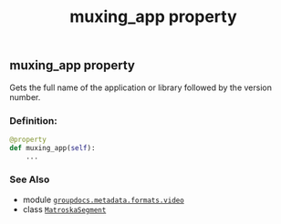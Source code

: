 ﻿---
title: muxing_app property
second_title: GroupDocs.Metadata for Python via .NET API References
description: 
type: docs
url: /python-net/groupdocs.metadata.formats.video/matroskasegment/muxing_app/
is_root: false
weight: 150
---

## muxing_app property


Gets the full name of the application or library followed by the version number.
### Definition:
```python
@property
def muxing_app(self):
    ...
```

### See Also
* module [`groupdocs.metadata.formats.video`](../../)
* class [`MatroskaSegment`](/metadata/python-net/groupdocs.metadata.formats.video/matroskasegment)
